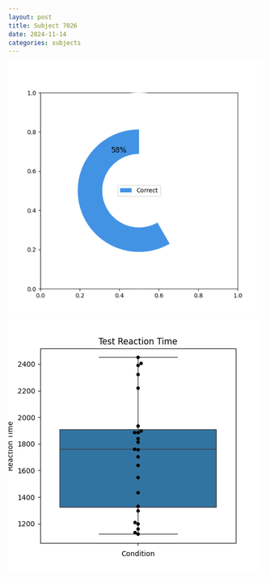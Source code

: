 ```yaml
---
layout: post
title: Subject 7026
date: 2024-11-14
categories: subjects
---
```


![](data/7026/run-2/7026_FN_acc_test.png)
![](data/7026/run-2/7026_FN_rt.png)
